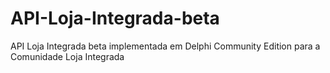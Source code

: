 # API-Loja-Integrada-beta
API Loja Integrada beta implementada em Delphi Community Edition para a Comunidade Loja Integrada
